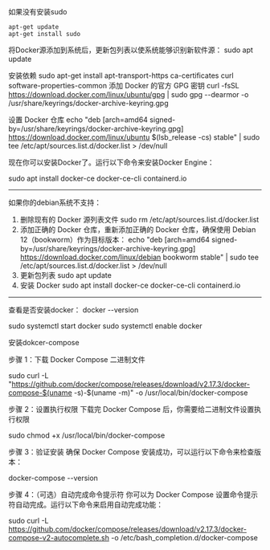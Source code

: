 如果没有安装sudo

    apt-get update
    apt-get install sudo

将Docker源添加到系统后，更新包列表以使系统能够识别新软件源：
sudo apt update

安装依赖
sudo apt-get install apt-transport-https ca-certificates curl software-properties-common
添加 Docker 的官方 GPG 密钥
curl -fsSL https://download.docker.com/linux/ubuntu/gpg | sudo gpg --dearmor -o /usr/share/keyrings/docker-archive-keyring.gpg

设置 Docker 仓库
echo "deb [arch=amd64 signed-by=/usr/share/keyrings/docker-archive-keyring.gpg] https://download.docker.com/linux/ubuntu $(lsb_release -cs) stable" | sudo tee /etc/apt/sources.list.d/docker.list > /dev/null

现在你可以安装Docker了。运行以下命令来安装Docker Engine：

sudo apt install docker-ce docker-ce-cli containerd.io


------------------------------------------------------------------------------
如果你的debian系统不支持：
1. 删除现有的 Docker 源列表文件
sudo rm /etc/apt/sources.list.d/docker.list
2. 添加正确的 Docker 仓库，重新添加正确的 Docker 仓库，确保使用 Debian 12（bookworm）作为目标版本：
echo "deb [arch=amd64 signed-by=/usr/share/keyrings/docker-archive-keyring.gpg] https://download.docker.com/linux/debian bookworm stable" | sudo tee /etc/apt/sources.list.d/docker.list > /dev/null
3. 更新包列表
sudo apt update
4. 安装 Docker
sudo apt install docker-ce docker-ce-cli containerd.io
------------------------------------------------------------------------------

查看是否安装docker：
docker --version

sudo systemctl start docker
sudo systemctl enable docker


安装dokcer-compose

步骤 1：下载 Docker Compose 二进制文件

sudo curl -L "https://github.com/docker/compose/releases/download/v2.17.3/docker-compose-$(uname -s)-$(uname -m)" -o /usr/local/bin/docker-compose

步骤 2：设置执行权限
下载完 Docker Compose 后，你需要给二进制文件设置执行权限

sudo chmod +x /usr/local/bin/docker-compose

步骤 3：验证安装
确保 Docker Compose 安装成功，可以运行以下命令来检查版本：

docker-compose --version

步骤 4：（可选）自动完成命令提示符
你可以为 Docker Compose 设置命令提示符自动完成。运行以下命令来启用自动完成功能：

sudo curl -L https://github.com/docker/compose/releases/download/v2.17.3/docker-compose-v2-autocomplete.sh -o /etc/bash_completion.d/docker-compose



<!--stackedit_data:
eyJkaXNjdXNzaW9ucyI6eyJXOEpDT1ZYSEM5b3pGN0pHIjp7In
N0YXJ0IjoxNiwiZW5kIjo1NSwidGV4dCI6ImFwdC1nZXQgdXBk
YXRlXG4gICAgYXB0LWdldCBpbnN0YWxsIHN1ZG8ifX0sImNvbW
1lbnRzIjp7ImtyVjVtcUVSUk1BbFladDAiOnsiZGlzY3Vzc2lv
bklkIjoiVzhKQ09WWEhDOW96RjdKRyIsInN1YiI6ImdoOjE2OT
YyMjcwNCIsInRleHQiOiJkIiwiY3JlYXRlZCI6MTc2MDkzODAw
NTM2OX19LCJoaXN0b3J5IjpbLTM5MjYwMTg3OF19
-->